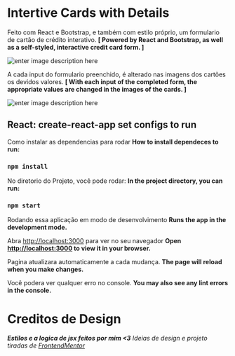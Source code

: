 # Intertive Cards with Details
Feito com React e Bootstrap, e também com estilo próprio, um formulario de cartão de crédito interativo.
**[ Powered by React and Bootstrap, as well as a self-styled, interactive credit card form. ]**


![enter image description here](https://media.discordapp.net/attachments/806574806447292451/1119334233228464288/image.png?width=757&height=359)

A cada input do formulario preenchido, é alterado nas imagens dos cartões os devidos valores.
**[ With each input of the completed form, the appropriate values ​​are changed in the images of the cards. ]**

![enter image description here](https://media.discordapp.net/attachments/1117539540664598558/1118737633502314597/image-4.png?width=757&height=384)




## React: create-react-app set configs to run


Como instalar as dependencias para rodar
**How to install dependeces to run:**


### `npm install`

  
No diretorio do Projeto, você pode rodar:
**In the project directory, you can run:**

  

### `npm start`

  
Rodando essa aplicação em modo de desenvolvimento
**Runs the app in the development mode.**

Abra [http://localhost:3000](http://localhost:3000) para ver no seu navegador
**Open [http://localhost:3000](http://localhost:3000) to view it in your browser.**

  
Pagina atualizara automaticamente a cada mudança.
**The page will reload when you make changes.**

Você podera ver qualquer erro no console.
**You may also see any lint errors in the console.**



# Creditos de Design
***Estilos e a logica de jsx feitos por mim <3***
*Ideias de design e projeto tiradas de* [*FrontendMentor*](https://frontendmentor.io)